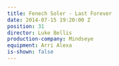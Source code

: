 ```yaml
---
title: Fenech Soler - Last Forever
date: 2014-07-15 19:20:00 Z
position: 31
director: Luke Bellis
production-company: Mindseye
equipment: Arri Alexa
is-shown: false
---
```


